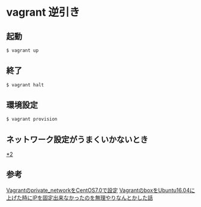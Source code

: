 # vagrant 逆引き

## 起動

```bash
$ vagrant up
```

## 終了

```bash
$ vagrant halt
```

## 環境設定

```bash
$ vagrant provision
```

## ネットワーク設定がうまくいかないとき

[*2][*2]

## 参考

[Vagrantのprivate_networkをCentOS7.0で設定][*1]
[VagrantのboxをUbuntu16.04に上げた時にIPを固定出来なかったのを無理やりなんとかした話][*2]

[*1]:http://qiita.com/ftakao2007/items/b332f562b0ea74e9f97e
[*2]:http://qiita.com/iganari/items/7cceb33c9d885dbdc9a9